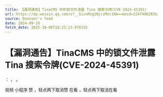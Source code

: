 ```yaml
---
title: 【漏洞通告】TinaCMS 中的锁文件泄露 Tina 搜索令牌(CVE-2024-45391)
url: https://mp.weixin.qq.com/s?__biz=Mzg2NjczMzc1NA==&mid=2247486283&idx=4&sn=ad0d01a874ed28df70220a5fcb50d307
source: Doonsec's feed
date: 2024-09-10
fetch_date: 2025-10-06T18:23:13.976155
---
```


# 【漏洞通告】TinaCMS 中的锁文件泄露 Tina 搜索令牌(CVE-2024-45391)

：
，
。

视频
小程序
赞
，轻点两下取消赞
在看
，轻点两下取消在看